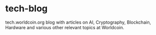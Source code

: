 # tech-blog

tech.worldcoin.org blog with articles on AI, Cryptography, Blockchain, Hardware and various other relevant topics at Worldcoin.
